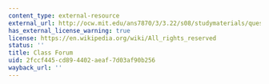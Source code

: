 ```yaml
---
content_type: external-resource
external_url: http://ocw.mit.edu/ans7870/3/3.22/s08/studymaterials/questions.html
has_external_license_warning: true
license: https://en.wikipedia.org/wiki/All_rights_reserved
status: ''
title: Class Forum
uid: 2fccf445-cd89-4402-aeaf-7d03af90b256
wayback_url: ''
---
```

